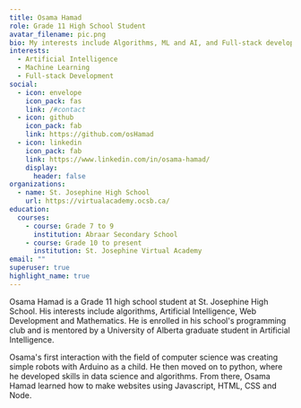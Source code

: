 ```yaml
---
title: Osama Hamad
role: Grade 11 High School Student
avatar_filename: pic.png
bio: My interests include Algorithms, ML and AI, and Full-stack development
interests:
  - Artificial Intelligence
  - Machine Learning
  - Full-stack Development
social:
  - icon: envelope
    icon_pack: fas
    link: /#contact
  - icon: github
    icon_pack: fab
    link: https://github.com/osHamad
  - icon: linkedin
    icon_pack: fab
    link: https://www.linkedin.com/in/osama-hamad/
    display:
      header: false
organizations:
  - name: St. Josephine High School
    url: https://virtualacademy.ocsb.ca/
education:
  courses:
    - course: Grade 7 to 9
      institution: Abraar Secondary School
    - course: Grade 10 to present
      institution: St. Josephine Virtual Academy
email: ""
superuser: true
highlight_name: true
---
```

Osama Hamad is a Grade 11 high school student at St. Josephine High School. His interests include algorithms, Artificial Intelligence, Web Development and Mathematics. He is enrolled in his school's programming club and is mentored by a University of Alberta graduate student in Artificial Intelligence.

Osama's first interaction with the field of computer science was creating simple robots with Arduino as a child. He then moved on to python, where he developed skills in data science and algorithms. From there, Osama Hamad learned how to make websites using Javascript, HTML, CSS and Node.